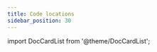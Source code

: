 ```yaml
---
title: Code locations
sidebar_position: 30
---
```


import DocCardList from '@theme/DocCardList';

<DocCardList />
